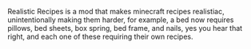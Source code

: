 Realistic Recipes is a mod that makes minecraft recipes realistiac, unintentionally making them harder, for example, a bed now requires pillows, bed sheets, box spring, bed frame, and nails, yes you hear that right, and each one of these requiring their own recipes.
